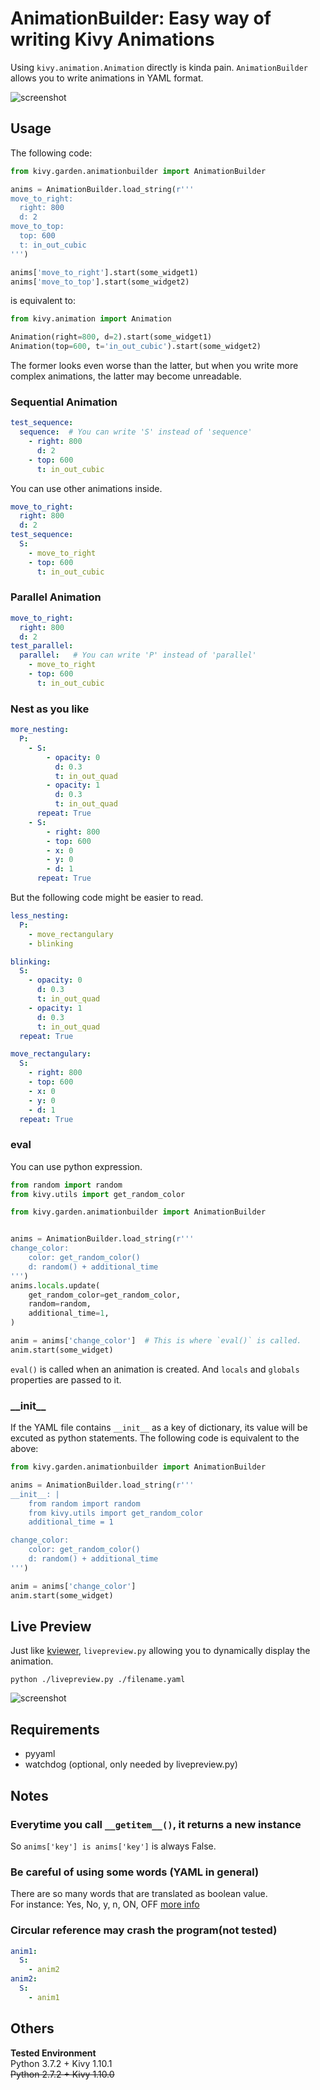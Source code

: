 # AnimationBuilder: Easy way of writing Kivy Animations

Using `kivy.animation.Animation` directly is kinda pain. `AnimationBuilder` allows you to write animations in YAML format.

![screenshot](screenshot.png)

## Usage

The following code:

```python
from kivy.garden.animationbuilder import AnimationBuilder

anims = AnimationBuilder.load_string(r'''
move_to_right:
  right: 800
  d: 2
move_to_top:
  top: 600
  t: in_out_cubic
''')

anims['move_to_right'].start(some_widget1)
anims['move_to_top'].start(some_widget2)
```

is equivalent to:

```python
from kivy.animation import Animation

Animation(right=800, d=2).start(some_widget1)
Animation(top=600, t='in_out_cubic').start(some_widget2)
```

The former looks even worse than the latter, but when you write more complex animations, the latter may become unreadable.  

### Sequential Animation

```yaml
test_sequence:
  sequence:  # You can write 'S' instead of 'sequence'
    - right: 800
      d: 2
    - top: 600
      t: in_out_cubic
```

You can use other animations inside.

```yaml
move_to_right:
  right: 800
  d: 2
test_sequence:
  S:
    - move_to_right
    - top: 600
      t: in_out_cubic
```

### Parallel Animation

```yaml
move_to_right:
  right: 800
  d: 2
test_parallel:
  parallel:   # You can write 'P' instead of 'parallel'
    - move_to_right
    - top: 600
      t: in_out_cubic
```

### Nest as you like

```yaml
more_nesting:
  P:
    - S:
        - opacity: 0
          d: 0.3
          t: in_out_quad
        - opacity: 1
          d: 0.3
          t: in_out_quad
      repeat: True
    - S:
        - right: 800
        - top: 600
        - x: 0
        - y: 0
        - d: 1
      repeat: True
```

But the following code might be easier to read.

```yaml
less_nesting:
  P:
    - move_rectangulary
    - blinking

blinking:
  S:
    - opacity: 0
      d: 0.3
      t: in_out_quad
    - opacity: 1
      d: 0.3
      t: in_out_quad
  repeat: True

move_rectangulary:
  S:
    - right: 800
    - top: 600
    - x: 0
    - y: 0
    - d: 1
  repeat: True
```

### eval

You can use python expression.  

```python
from random import random
from kivy.utils import get_random_color

from kivy.garden.animationbuilder import AnimationBuilder


anims = AnimationBuilder.load_string(r'''
change_color:
    color: get_random_color()
    d: random() + additional_time
''')
anims.locals.update(
    get_random_color=get_random_color,
    random=random,
    additional_time=1,
)

anim = anims['change_color']  # This is where `eval()` is called.
anim.start(some_widget)
```

`eval()` is called when an animation is created. And `locals` and `globals` properties are passed to it.

### \_\_init\_\_

If the YAML file contains `__init__` as a key of dictionary, its value will be excuted as python statements. The following code is equivalent to the above:

```python
from kivy.garden.animationbuilder import AnimationBuilder

anims = AnimationBuilder.load_string(r'''
__init__: |
    from random import random
    from kivy.utils import get_random_color
    additional_time = 1

change_color:
    color: get_random_color()
    d: random() + additional_time
''')

anim = anims['change_color']
anim.start(some_widget)
```

## Live Preview

Just like [kviewer](https://github.com/kivy/kivy/blob/master/kivy/tools/kviewer.py), `livepreview.py` allowing you to dynamically display the animation.

```text
python ./livepreview.py ./filename.yaml
```

![screenshot](livepreview.png)  


## Requirements

- pyyaml
- watchdog (optional, only needed by livepreview.py)

## Notes

### Everytime you call `__getitem__()`, it returns a new instance

So `anims['key'] is anims['key']` is always False.  

### Be careful of using some words (YAML in general)

There are so many words that are translated as boolean value.  
For instance: Yes, No, y, n, ON, OFF  [more info](http://yaml.org/type/bool.html)

### Circular reference may crash the program(not tested)

```yaml
anim1:
  S:
    - anim2
anim2:
  S:
    - anim1
```

## Others

**Tested Environment**  
Python 3.7.2 + Kivy 1.10.1  
~~Python 2.7.2 + Kivy 1.10.0~~  
